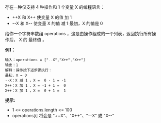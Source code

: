 存在一种仅支持 4 种操作和 1 个变量 X 的编程语言：

- ++X 和 X++ 使变量 X 的值 加 1
- --X 和 X-- 使变量 X 的值 减 1
最初，X 的值是 0

给你一个字符串数组 operations ，这是由操作组成的一个列表，返回执行所有操作后， X 的 最终值 。

**例1：**
```
输入：operations = ["--X","X++","X++"]
输出：1
解释：操作按下述步骤执行：
最初，X = 0
--X：X 减 1 ，X =  0 - 1 = -1
X++：X 加 1 ，X = -1 + 1 =  0
X++：X 加 1 ，X =  0 + 1 =  1
```


**提示:**

- 1 <= operations.length <= 100
- operations[i] 将会是 "++X"、"X++"、"--X" 或 "X--"


